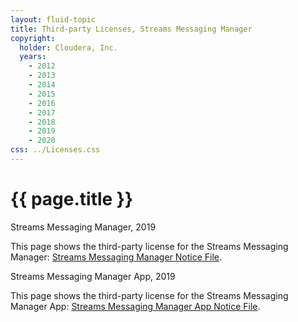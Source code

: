 ```yaml
---
layout: fluid-topic
title: Third-party Licenses, Streams Messaging Manager
copyright:
  holder: Cloudera, Inc.
  years:
    - 2012
    - 2013
    - 2014
    - 2015
    - 2016
    - 2017
    - 2018
    - 2019
    - 2020
css: ../Licenses.css
---
```

# {{ page.title }}

Streams Messaging Manager, 2019

This page shows the third-party license for the Streams Messaging
Manager:
[Streams Messaging Manager Notice File](/documentation/other/shared/licensefiles/SMM_2.0.0.0_tpl.txt).

Streams Messaging Manager App, 2019

This page shows the third-party license for the Streams Messaging
Manager App:
[Streams Messaging Manager App Notice File](/documentation/other/shared/licensefiles/SMM_APP_2.0.0.0_tpl.txt).
